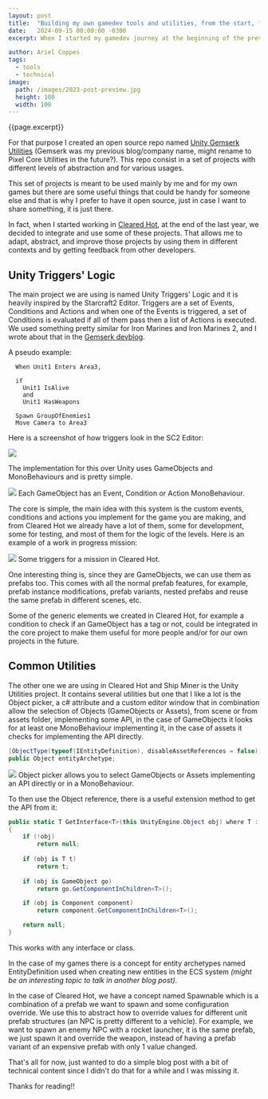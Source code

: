 ```yaml
---
layout: post
title:  "Building my own gamedev tools and utilities, from the start, for the future"
date:   2024-09-15 08:00:00 -0300
excerpt: When I started my gamedev journey at the beginning of the previous year, one important objective in mind was to work in building a set of tools and utilities while developing each minigame, prototype, experience, etc, to be used for the next ones, and so on. 

author: Ariel Coppes
tags:
  - tools
  - technical
image:
  path: /images/2023-post-preview.jpg
  height: 100
  width: 100
---
```


{{page.excerpt}}

For that purpose I created an open source repo named [Unity Gemserk Utilities](https://github.com/acoppes/unity-gemserk-utilities) (Gemserk was my previous blog/company name, might rename to Pixel Core Utilities in the future?). This repo consist in a set of projects with different levels of abstraction and for various usages.

This set of projects is meant to be used mainly by me and for my own games but there are some useful things that could be handy for someone else and that is why I prefer to have it open source, just in case I want to share something, it is just there. 

In fact, when I started working in [Cleared Hot](https://store.steampowered.com/app/1710820/Cleared_Hot/), at the end of the last year, we decided to integrate and use some of these projects. That allows me to adapt, abstract, and improve those projects by using them in different contexts and by getting feedback from other developers.

## Unity Triggers' Logic

The main project we are using is named Unity Triggers' Logic and it is heavily inspired by the Starcraft2 Editor. Triggers are a set of Events, Conditions and Actions and when one of the Events is triggered, a set of Conditions is evaluated if all of them pass then a list of Actions is executed. We used something pretty similar for Iron Marines and Iron Marines 2, and I wrote about that in the [Gemserk devblog](https://blog.gemserk.com/2017/03/27/playing-with-starcraft-2-editor-to-understand-how-a-good-rts-is-made/). 


A pseudo example:

```
  When Unit1 Enters Area3, 
  
  if 
    Unit1 IsAlive 
    and 
    Unit1 HasWeapons

  Spawn GroupOfEnemies1 
  Move Camera to Area3
```

Here is a screenshot of how triggers look in the SC2 Editor:

<div class="post-image">
    <img src="/assets/unity-triggers-sc2example-crop.png" />
</div>

The implementation for this over Unity uses GameObjects and MonoBehaviours and is pretty simple.

<div class="post-image">
    <img src="/assets/unity-triggers-gameobjects.png" />
    <span>Each GameObject has an Event, Condition or Action MonoBehaviour.</span>
</div>

The core is simple, the main idea with this system is the custom events, conditions and actions you implement for the game you are making, and from Cleared Hot we already have a lot of them, some for development, some for testing, and most of them for the logic of the levels. Here is an example of a work in progress mission:

<div class="post-image">
    <img src="/assets/unity-triggers-gameobjects-clearedhot.png" />
    <span>Some triggers for a mission in Cleared Hot.</span>
</div>

One interesting thing is, since they are GameObjects, we can use them as prefabs too. This comes with all the normal prefab features, for example, prefab instance modifications, prefab variants, nested prefabs and reuse the same prefab in different scenes, etc.

Some of the generic elements we created in Cleared Hot, for example a condition to check if an GameObject has a tag or not, could be integrated in the core project to make them useful for more people and/or for our own projects in the future.

## Common Utilities

The other one we are using in Cleared Hot and Ship Miner is the Unity Utilities project. It contains several utilities but one that I like a lot is the Object picker, a c# attribute and a custom editor window that in combination allow the selection of Objects (GameObjects or Assets), from scene or from assets folder, implementing some API, in the case of GameObjects it looks for at least one MonoBehaviour implementing it, in the case of assets it checks for implementing the API directly.

```csharp
[ObjectType(typeof(IEntityDefinition), disableAssetReferences = false)]
public Object entityArchetype;
``` 

<div class="post-image">
    <img src="/assets/unity_utilities_objecttype_picker.gif" />
    <span>Object picker allows you to select GameObjects or Assets implementing an API directly or in a MonoBehaviour.</span>
</div>

To then use the Object reference, there is a useful extension method to get the API from it:

```csharp
public static T GetInterface<T>(this UnityEngine.Object obj) where T : class
{
    if (!obj)
        return null;
    
    if (obj is T t)
        return t;
    
    if (obj is GameObject go)
        return go.GetComponentInChildren<T>();

    if (obj is Component component)
        return component.GetComponentInChildren<T>();

    return null;
}
``` 
This works with any interface or class.

In the case of my games there is a concept for entity archetypes named EntityDefinition used when creating new entities in the ECS system _(might be an interesting topic to talk in another blog post)_.

In the case of Cleared Hot, we have a concept named Spawnable which is a combination of a prefab we want to spawn and some configuration override. We use this to abstract how to override values for different unit prefab structures (an NPC is pretty different to a vehicle). For example, we want to spawn an enemy NPC with a rocket launcher, it is the same prefab, we just spawn it and override the weapon, instead of having a prefab variant of an expensive prefab with only 1 value changed.

That's all for now, just wanted to do a simple blog post with a bit of technical content since I didn't do that for a while and I was missing it.

Thanks for reading!!



